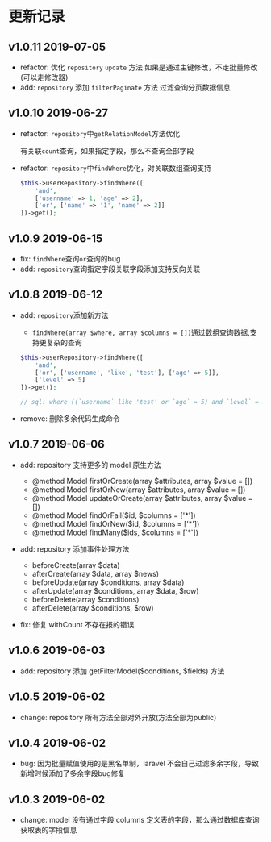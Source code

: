更新记录
=======

v1.0.11 2019-07-05
------------------

- refactor: 优化 `repository` `update` 方法 如果是通过主键修改，不走批量修改(可以走修改器)
- add: `repository` 添加 `filterPaginate` 方法 过滤查询分页数据信息

v1.0.10 2019-06-27
------------------

- refactor: `repository`中`getRelationModel`方法优化

    有关联`count`查询，如果指定字段，那么不查询全部字段

- refactor: `repository`中`findWhere`优化，对关联数组查询支持

    ```php
    $this->userRepository->findWhere([
        'and', 
        ['username' => 1, 'age' => 2],
        ['or', ['name' => '1', 'name' => 2]]
    ])->get();
    ```

v1.0.9 2019-06-15
-----------------

- fix: `findWhere`查询`or`查询的bug 
- add: `repository`查询指定字段关联字段添加支持反向关联

v1.0.8 2019-06-12
-----------------

- add: `repository`添加新方法
    - `findWhere(array $where, array $columns = [])`通过数组查询数据,支持更复杂的查询
    
    ```php
    $this->userRepository->findWhere([
        'and',
        ['or', ['username', 'like', 'test'], ['age' => 5]],
        ['level' => 5]
    ])->get();
    
    // sql: where ((`username` like 'test' or `age` = 5) and `level` = 5)
    ```
- remove: 删除多余代码生成命令

v1.0.7 2019-06-06
-----------------

- add: repository 支持更多的 model 原生方法

     * @method Model firstOrCreate(array $attributes, array $value = [])
     * @method Model firstOrNew(array $attributes, array $value = [])
     * @method Model updateOrCreate(array $attributes, array $value = [])
     * @method Model findOrFail($id, $columns = ['*'])
     * @method Model findOrNew($id, $columns = ['*'])
     * @method Model findMany($ids, $columns = ['*'])
     
- add: repository 添加事件处理方法
    - beforeCreate(array $data)
    - afterCreate(array $data, array $news)
    - beforeUpdate(array $conditions, array $data)
    - afterUpdate(array $conditions, array $data, $row)
    - beforeDelete(array $conditions)
    - afterDelete(array $conditions, $row)

- fix: 修复 withCount 不存在报的错误

v1.0.6 2019-06-03
-----------------
- add: repository 添加 getFilterModel($conditions, $fields) 方法

v1.0.5 2019-06-02
-----------------

- change: repository 所有方法全部对外开放(方法全部为public)

v1.0.4 2019-06-02
-----------------

- bug: 因为批量赋值使用的是黑名单制，laravel 不会自己过滤多余字段，导致新增时候添加了多余字段bug修复

v1.0.3 2019-06-02
-----------------

- change: model 没有通过字段 columns 定义表的字段，那么通过数据库查询获取表的字段信息

